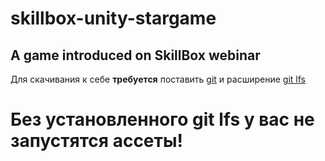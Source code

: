 # skillbox-unity-stargame
## A game introduced on SkillBox webinar 

Для скачивания к себе **требуется** поставить [git](https://git-scm.com/) и расширение [git lfs](https://git-lfs.github.com/)

# Без установленного git lfs у вас не запустятся ассеты!
